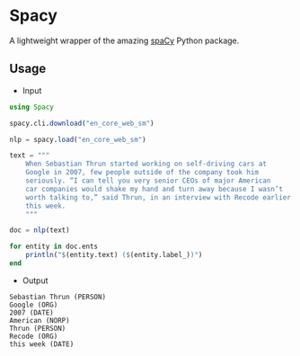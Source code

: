 # Spacy


A lightweight wrapper of the amazing [spaCy](https://spacy.io) Python package.

## Usage


- Input

```julia
using Spacy

spacy.cli.download("en_core_web_sm")

nlp = spacy.load("en_core_web_sm")

text = """
    When Sebastian Thrun started working on self-driving cars at
    Google in 2007, few people outside of the company took him
    seriously. “I can tell you very senior CEOs of major American
    car companies would shake my hand and turn away because I wasn’t
    worth talking to,” said Thrun, in an interview with Recode earlier
    this week.
    """

doc = nlp(text)

for entity in doc.ents
    println("$(entity.text) ($(entity.label_))")
end
```

- Output
```
Sebastian Thrun (PERSON)
Google (ORG)
2007 (DATE)
American (NORP)
Thrun (PERSON)
Recode (ORG)
this week (DATE)
```
